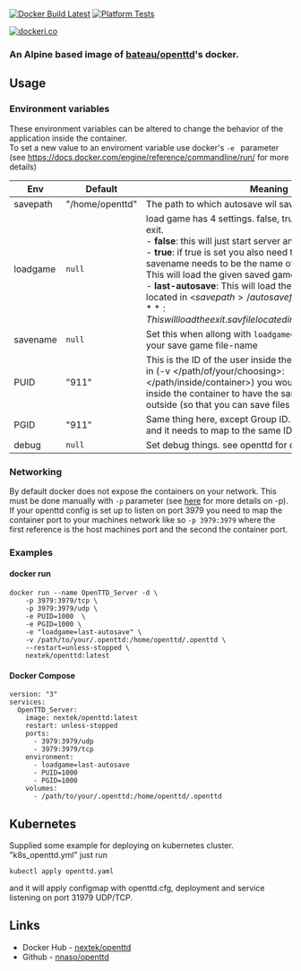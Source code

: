 [![Docker Build Latest](https://github.com/NNaso/openttd/actions/workflows/latest-crosscompile.yml/badge.svg)](https://github.com/NNaso/openttd/)    [![Platform Tests](https://github.com/NNaso/openttd/actions/workflows/platform-tests.yml/badge.svg)](https://github.com/NNaso/openttd/actions/workflows/platform-tests.yml)

[![dockeri.co](https://dockeri.co/image/nextek/openttd)](https://hub.docker.com/r/nextek/openttd)

### An Alpine based image of [bateau/openttd](https://hub.docker.com/r/bateau/openttd)'s docker. ###

## Usage ##

### Environment variables ###
These environment variables can be altered to change the behavior of the application inside the container.  
To set a new value to an enviroment variable use docker's `-e ` parameter (see https://docs.docker.com/engine/reference/commandline/run/ for more details)  

| Env | Default | Meaning |
| --- | ------- | ------- |
| savepath | "/home/openttd" | The path to which autosave wil save |
| loadgame | `null` | load game has 4 settings. false, true, last-autosave and exit.<br>  - **false**: this will just start server and create a new game.<br>  - **true**: if true is set you also need to set savename. savename needs to be the name of the saved game file. This will load the given saved game.<br>  - **last-autosave**: This will load the last autosaved game located in <$savepath>/autosave folder.<br>  - **exit**: This will load the exit.sav file located in <$savepath>/autosave/. |
| savename | `null` | Set this when allong with `loadgame=true` to the value of your save game file-name |
| PUID | "911" | This is the ID of the user inside the container. If you mount in (-v </path/of/your/choosing>:</path/inside/container>) you would need for the user inside the container to have the same ID as your user outside (so that you can save files for example). |
| PGID | "911" | Same thing here, except Group ID. Your user has a group, and it needs to map to the same ID inside the container. |
| debug | `null` | Set debug things. see openttd for debug options |


### Networking ###
By default docker does not expose the containers on your network. This must be done manually with `-p` parameter (see [here](https://docs.docker.com/engine/reference/commandline/run/) for more details on -p).
If your openttd config is set up to listen on port 3979 you need to map the container port to your machines network like so `-p 3979:3979` where the first reference is the host machines port and the second the container port.

### Examples ###

#### docker run ####
```
docker run --name OpenTTD_Server -d \
    -p 3979:3979/tcp \
    -p 3979:3979/udp \
    -e PUID=1000  \
    -e PGID=1000 \
    -e "loadgame=last-autosave" \
    -v /path/to/your/.openttd:/home/openttd/.openttd \
    --restart=unless-stopped \
    nextek/openttd:latest
```

#### Docker Compose ####
```MiniYAML
version: "3"
services:
  OpenTTD_Server:
    image: nextek/openttd:latest
    restart: unless-stopped
    ports:
      - 3979:3979/udp
      - 3979:3979/tcp
    environment:
      - loadgame=last-autosave
      - PUID=1000
      - PGID=1000
    volumes:
      - /path/to/your/.openttd:/home/openttd/.openttd
```

## Kubernetes ##

Supplied some example for deploying on kubernetes cluster. "k8s_openttd.yml"
just run 

    kubectl apply openttd.yaml

and it will apply configmap with openttd.cfg, deployment and service listening on port 31979 UDP/TCP.

## Links ##
   * Docker Hub -  [nextek/openttd](https://hub.docker.com/r/nextek/openttd)
   * Github -  [nnaso/openttd](https://github.com/NNaso/openttd)

